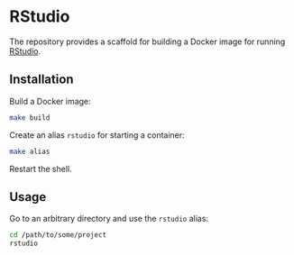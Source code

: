 # RStudio

The repository provides a scaffold for building a Docker image for running
[RStudio].

## Installation

Build a Docker image:

```sh
make build
```

Create an alias `rstudio` for starting a container:

```sh
make alias
```

Restart the shell.

## Usage

Go to an arbitrary directory and use the `rstudio` alias:

```sh
cd /path/to/some/project
rstudio
```

[RStudio]: https://www.rstudio.com/
